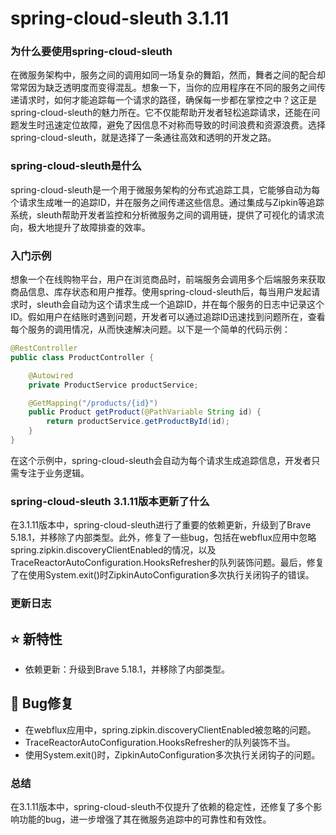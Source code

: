 # spring-cloud-sleuth 3.1.11
### 为什么要使用spring-cloud-sleuth

在微服务架构中，服务之间的调用如同一场复杂的舞蹈，然而，舞者之间的配合却常常因为缺乏透明度而变得混乱。想象一下，当你的应用程序在不同的服务之间传递请求时，如何才能追踪每一个请求的路径，确保每一步都在掌控之中？这正是spring-cloud-sleuth的魅力所在。它不仅能帮助开发者轻松追踪请求，还能在问题发生时迅速定位故障，避免了因信息不对称而导致的时间浪费和资源浪费。选择spring-cloud-sleuth，就是选择了一条通往高效和透明的开发之路。

### spring-cloud-sleuth是什么

spring-cloud-sleuth是一个用于微服务架构的分布式追踪工具，它能够自动为每个请求生成唯一的追踪ID，并在服务之间传递这些信息。通过集成与Zipkin等追踪系统，sleuth帮助开发者监控和分析微服务之间的调用链，提供了可视化的请求流向，极大地提升了故障排查的效率。

### 入门示例

想象一个在线购物平台，用户在浏览商品时，前端服务会调用多个后端服务来获取商品信息、库存状态和用户推荐。使用spring-cloud-sleuth后，每当用户发起请求时，sleuth会自动为这个请求生成一个追踪ID，并在每个服务的日志中记录这个ID。假如用户在结账时遇到问题，开发者可以通过追踪ID迅速找到问题所在，查看每个服务的调用情况，从而快速解决问题。以下是一个简单的代码示例：

```java
@RestController
public class ProductController {

    @Autowired
    private ProductService productService;

    @GetMapping("/products/{id}")
    public Product getProduct(@PathVariable String id) {
        return productService.getProductById(id);
    }
}
```

在这个示例中，spring-cloud-sleuth会自动为每个请求生成追踪信息，开发者只需专注于业务逻辑。

### spring-cloud-sleuth 3.1.11版本更新了什么

在3.1.11版本中，spring-cloud-sleuth进行了重要的依赖更新，升级到了Brave 5.18.1，并移除了内部类型。此外，修复了一些bug，包括在webflux应用中忽略spring.zipkin.discoveryClientEnabled的情况，以及TraceReactorAutoConfiguration.HooksRefresher的队列装饰问题。最后，修复了在使用System.exit()时ZipkinAutoConfiguration多次执行关闭钩子的错误。

### 更新日志

## ⭐ 新特性
- 依赖更新：升级到Brave 5.18.1，并移除了内部类型。

## 🐞 Bug修复
- 在webflux应用中，spring.zipkin.discoveryClientEnabled被忽略的问题。
- TraceReactorAutoConfiguration.HooksRefresher的队列装饰不当。
- 使用System.exit()时，ZipkinAutoConfiguration多次执行关闭钩子的问题。

### 总结

在3.1.11版本中，spring-cloud-sleuth不仅提升了依赖的稳定性，还修复了多个影响功能的bug，进一步增强了其在微服务追踪中的可靠性和有效性。